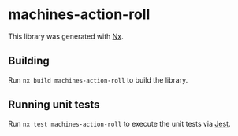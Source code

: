 # machines-action-roll

This library was generated with [Nx](https://nx.dev).

## Building

Run `nx build machines-action-roll` to build the library.

## Running unit tests

Run `nx test machines-action-roll` to execute the unit tests via [Jest](https://jestjs.io).
